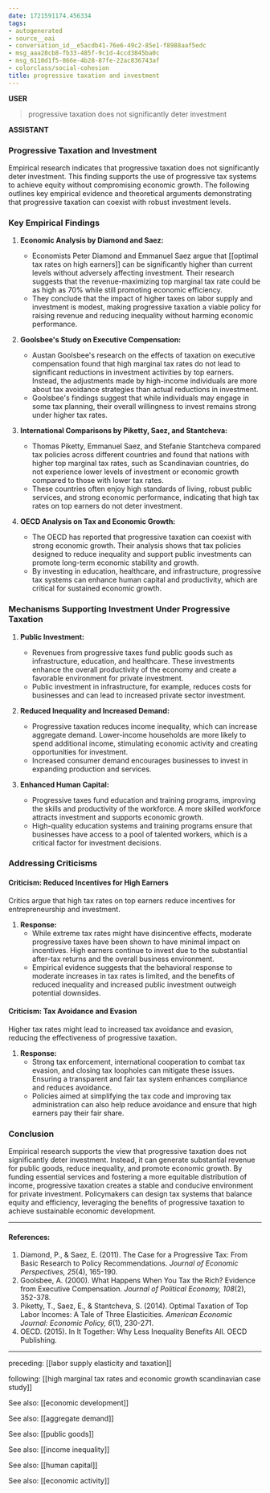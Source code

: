 ```yaml
---
date: 1721591174.456334
tags:
- autogenerated
- source__oai
- conversation_id__e5acdb41-76e6-49c2-85e1-f8988aaf5edc
- msg_aaa28cb8-fb33-485f-9c1d-4ccd3845ba0c
- msg_6110d1f5-866e-4b28-87fe-22ac836743af
- colorclass/social-cohesion
title: progressive taxation and investment
---
```


**USER**

> progressive taxation does not significantly deter investment


**ASSISTANT**

### Progressive Taxation and Investment

Empirical research indicates that progressive taxation does not significantly deter investment. This finding supports the use of progressive tax systems to achieve equity without compromising economic growth. The following outlines key empirical evidence and theoretical arguments demonstrating that progressive taxation can coexist with robust investment levels.

### Key Empirical Findings

1. **Economic Analysis by Diamond and Saez:**
   - Economists Peter Diamond and Emmanuel Saez argue that [[optimal tax rates on high earners]] can be significantly higher than current levels without adversely affecting investment. Their research suggests that the revenue-maximizing top marginal tax rate could be as high as 70% while still promoting economic efficiency.
   - They conclude that the impact of higher taxes on labor supply and investment is modest, making progressive taxation a viable policy for raising revenue and reducing inequality without harming economic performance.

2. **Goolsbee's Study on Executive Compensation:**
   - Austan Goolsbee's research on the effects of taxation on executive compensation found that high marginal tax rates do not lead to significant reductions in investment activities by top earners. Instead, the adjustments made by high-income individuals are more about tax avoidance strategies than actual reductions in investment.
   - Goolsbee's findings suggest that while individuals may engage in some tax planning, their overall willingness to invest remains strong under higher tax rates.

3. **International Comparisons by Piketty, Saez, and Stantcheva:**
   - Thomas Piketty, Emmanuel Saez, and Stefanie Stantcheva compared tax policies across different countries and found that nations with higher top marginal tax rates, such as Scandinavian countries, do not experience lower levels of investment or economic growth compared to those with lower tax rates.
   - These countries often enjoy high standards of living, robust public services, and strong economic performance, indicating that high tax rates on top earners do not deter investment.

4. **OECD Analysis on Tax and Economic Growth:**
   - The OECD has reported that progressive taxation can coexist with strong economic growth. Their analysis shows that tax policies designed to reduce inequality and support public investments can promote long-term economic stability and growth.
   - By investing in education, healthcare, and infrastructure, progressive tax systems can enhance human capital and productivity, which are critical for sustained economic growth.

### Mechanisms Supporting Investment Under Progressive Taxation

1. **Public Investment:**
   - Revenues from progressive taxes fund public goods such as infrastructure, education, and healthcare. These investments enhance the overall productivity of the economy and create a favorable environment for private investment.
   - Public investment in infrastructure, for example, reduces costs for businesses and can lead to increased private sector investment.

2. **Reduced Inequality and Increased Demand:**
   - Progressive taxation reduces income inequality, which can increase aggregate demand. Lower-income households are more likely to spend additional income, stimulating economic activity and creating opportunities for investment.
   - Increased consumer demand encourages businesses to invest in expanding production and services.

3. **Enhanced Human Capital:**
   - Progressive taxes fund education and training programs, improving the skills and productivity of the workforce. A more skilled workforce attracts investment and supports economic growth.
   - High-quality education systems and training programs ensure that businesses have access to a pool of talented workers, which is a critical factor for investment decisions.

### Addressing Criticisms

#### Criticism: Reduced Incentives for High Earners

Critics argue that high tax rates on top earners reduce incentives for entrepreneurship and investment.

1. **Response:**
   - While extreme tax rates might have disincentive effects, moderate progressive taxes have been shown to have minimal impact on incentives. High earners continue to invest due to the substantial after-tax returns and the overall business environment.
   - Empirical evidence suggests that the behavioral response to moderate increases in tax rates is limited, and the benefits of reduced inequality and increased public investment outweigh potential downsides.

#### Criticism: Tax Avoidance and Evasion

Higher tax rates might lead to increased tax avoidance and evasion, reducing the effectiveness of progressive taxation.

1. **Response:**
   - Strong tax enforcement, international cooperation to combat tax evasion, and closing tax loopholes can mitigate these issues. Ensuring a transparent and fair tax system enhances compliance and reduces avoidance.
   - Policies aimed at simplifying the tax code and improving tax administration can also help reduce avoidance and ensure that high earners pay their fair share.

### Conclusion

Empirical research supports the view that progressive taxation does not significantly deter investment. Instead, it can generate substantial revenue for public goods, reduce inequality, and promote economic growth. By funding essential services and fostering a more equitable distribution of income, progressive taxation creates a stable and conducive environment for private investment. Policymakers can design tax systems that balance equity and efficiency, leveraging the benefits of progressive taxation to achieve sustainable economic development.

---

#### References:

1. Diamond, P., & Saez, E. (2011). The Case for a Progressive Tax: From Basic Research to Policy Recommendations. *Journal of Economic Perspectives, 25*(4), 165-190.
2. Goolsbee, A. (2000). What Happens When You Tax the Rich? Evidence from Executive Compensation. *Journal of Political Economy, 108*(2), 352-378.
3. Piketty, T., Saez, E., & Stantcheva, S. (2014). Optimal Taxation of Top Labor Incomes: A Tale of Three Elasticities. *American Economic Journal: Economic Policy, 6*(1), 230-271.
4. OECD. (2015). In It Together: Why Less Inequality Benefits All. OECD Publishing.


---

preceding: [[labor supply elasticity and taxation]]  


following: [[high marginal tax rates and economic growth scandinavian case study]]

See also: [[economic development]]


See also: [[aggregate demand]]


See also: [[public goods]]


See also: [[income inequality]]


See also: [[human capital]]


See also: [[economic activity]]